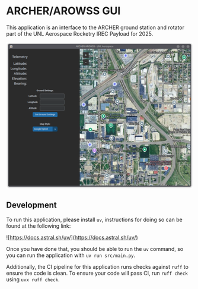 # ARCHER/AROWSS GUI
This application is an interface to the ARCHER ground station and rotator part
of the UNL Aerospace Rocketry IREC Payload for 2025.

![A showcase of the application.](./docs/images/application_showcase.png)

## Development
To run this application, please install `uv`, instructions for doing so can be
found at the following link:

![https://docs.astral.sh/uv/](https://docs.astral.sh/uv/)

Once you have done that, you should be able to run the `uv` command, so you can
run the application with `uv run src/main.py`.

Additionally, the CI pipeline for this application runs checks against `ruff`
to ensure the code is clean. To ensure your code will pass CI, run `ruff check`
using `uvx ruff check`.
